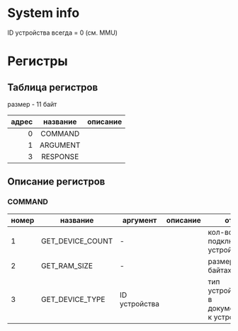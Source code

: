 # System info

ID устройства всегда = 0 (см. MMU)

# Регистры

## Таблица регистров

размер - 11 байт

|адрес|название|описание|
|-:|:-:|-|
|0|COMMAND||
|1|ARGUMENT||
|3|RESPONSE||

## Описание регистров

### COMMAND

|номер|название|аргумент|описание|ответ|
|-|-|-|-|-|
|1|GET_DEVICE_COUNT|-||кол-во подключенных устройств|
|2|GET_RAM_SIZE|-||размер ОЗУ в байтах|
|3|GET_DEVICE_TYPE|ID устройства||тип устройства(см. в документации к устройству)|

